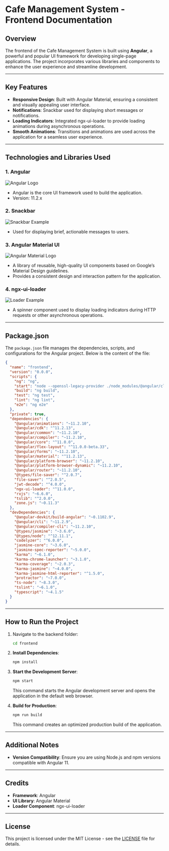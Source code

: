 # Cafe Management System - Frontend Documentation

## Overview
The frontend of the Cafe Management System is built using **Angular**, a powerful and popular UI framework for developing single-page applications. The project incorporates various libraries and components to enhance the user experience and streamline development.

---

## Key Features
- **Responsive Design**: Built with Angular Material, ensuring a consistent and visually appealing user interface.
- **Notifications**: Snackbar used for displaying short messages or notifications.
- **Loading Indicators**: Integrated ngx-ui-loader to provide loading animations during asynchronous operations.
- **Smooth Animations**: Transitions and animations are used across the application for a seamless user experience.

---

## Technologies and Libraries Used

### 1. **Angular**
![Angular Logo](https://angular.io/assets/images/logos/angular/angular.png)
   - Angular is the core UI framework used to build the application.
   - Version: 11.2.x

### 2. **Snackbar**
![Snackbar Example](https://i.ytimg.com/vi/G2xtPmmxIJE/hqdefault.jpg)
   - Used for displaying brief, actionable messages to users.

### 3. **Angular Material UI**
![Angular Material Logo](https://encrypted-tbn0.gstatic.com/images?q=tbn:ANd9GcRjINVNYSL-lVVk3LlsiqKKT-LsTUn1VQGOKQ&s)
   - A library of reusable, high-quality UI components based on Google’s Material Design guidelines.
   - Provides a consistent design and interaction pattern for the application.

### 4. **ngx-ui-loader**
![Loader Example](https://cdn.dribbble.com/userupload/14639301/file/original-7b0d2c979b986b10276663fbbbcf2471.jpg?resize=300x420&vertical)
   - A spinner component used to display loading indicators during HTTP requests or other asynchronous operations.

---

## Package.json
The `package.json` file manages the dependencies, scripts, and configurations for the Angular project. Below is the content of the file:

```json
{
  "name": "frontend",
  "version": "0.0.0",
  "scripts": {
    "ng": "ng",
    "start": "node --openssl-legacy-provider ./node_modules/@angular/cli/bin/ng serve --o",
    "build": "ng build",
    "test": "ng test",
    "lint": "ng lint",
    "e2e": "ng e2e"
  },
  "private": true,
  "dependencies": {
    "@angular/animations": "~11.2.10",
    "@angular/cdk": "^11.2.13",
    "@angular/common": "~11.2.10",
    "@angular/compiler": "~11.2.10",
    "@angular/core": "^11.0.0",
    "@angular/flex-layout": "^11.0.0-beta.33",
    "@angular/forms": "~11.2.10",
    "@angular/material": "^11.2.13",
    "@angular/platform-browser": "~11.2.10",
    "@angular/platform-browser-dynamic": "~11.2.10",
    "@angular/router": "~11.2.10",
    "@types/file-saver": "^2.0.7",
    "file-saver": "^2.0.5",
    "jwt-decode": "^4.0.0",
    "ngx-ui-loader": "^11.0.0",
    "rxjs": "~6.6.0",
    "tslib": "^2.0.0",
    "zone.js": "~0.11.3"
  },
  "devDependencies": {
    "@angular-devkit/build-angular": "~0.1102.9",
    "@angular/cli": "~11.2.9",
    "@angular/compiler-cli": "~11.2.10",
    "@types/jasmine": "~3.6.0",
    "@types/node": "^12.11.1",
    "codelyzer": "^6.0.0",
    "jasmine-core": "~3.6.0",
    "jasmine-spec-reporter": "~5.0.0",
    "karma": "~6.1.0",
    "karma-chrome-launcher": "~3.1.0",
    "karma-coverage": "~2.0.3",
    "karma-jasmine": "~4.0.0",
    "karma-jasmine-html-reporter": "^1.5.0",
    "protractor": "~7.0.0",
    "ts-node": "~8.3.0",
    "tslint": "~6.1.0",
    "typescript": "~4.1.5"
  }
}
```

---

## How to Run the Project
1. Navigate to the backend folder:
   ```bash
   cd frontend
   ```
2. **Install Dependencies**:
   ```bash
   npm install
   ```

3. **Start the Development Server**:
   ```bash
   npm start
   ```
   This command starts the Angular development server and opens the application in the default web browser.

4. **Build for Production**:
   ```bash
   npm run build
   ```
   This command creates an optimized production build of the application.

---

## Additional Notes
- **Version Compatibility**: Ensure you are using Node.js and npm versions compatible with Angular 11.


---

## Credits
- **Framework**: Angular
- **UI Library**: Angular Material
- **Loader Component**: ngx-ui-loader

---


## License

This project is licensed under the MIT License - see the [LICENSE](LICENSE) file for details.
